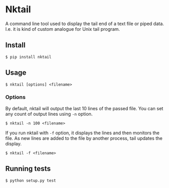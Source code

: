 # Nktail
A command line tool used to display the tail end of a text file or piped data. I.e. it is kind of custom analogue for Unix tail program.

## Install
```$ pip install nktail```

## Usage
```$ nktail [options] <filename>```

### Options

By default, nktail will output the last 10 lines of the passed file. You can set any count of output lines using ```-n``` option.

```$ nktail -n 100 <filename>```

If you run nktail with ```-f``` option, it displays the lines and then monitors the file. As new lines are added to the file by another process, tail updates the display.

```$ nktail -f <filename>```

## Running tests
```$ python setup.py test```
